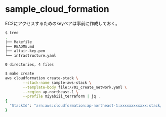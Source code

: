 # sample_cloud_formation

EC2にアクセスするためのkeyペアは事前に作成しておく。
```bash
$ tree
.
├── Makefile
├── README.md
├── altair-key.pem
└── infrastructure.yaml

0 directories, 4 files
```

```bash
$ make create
aws cloudformation create-stack \
        --stack-name sample-aws-stack \
        --template-body file://01_create_network.yaml \
        --region ap-northeast-1 \
        --profile miyabiii_terraform | jq .
{
  "StackId": "arn:aws:cloudformation:ap-northeast-1:xxxxxxxxxxxx:stack/sample-aws-stack/4fab60b0-c4de-11ef-bc9e-0aab0e5be0e7"
}
```
